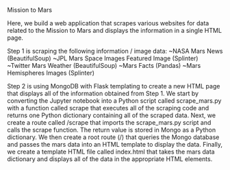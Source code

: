 Mission to Mars

Here, we build a web application that scrapes various websites for data related to the Mission to Mars and displays the information
in a single HTML page.

Step 1 is scraping the following information / image data:
~NASA Mars News (BeautifulSoup)
~JPL Mars Space Images Featured Image (Splinter)
~Twitter Mars Weather (BeautifulSoup)
~Mars Facts (Pandas)
~Mars Hemispheres Images (Splinter)

Step 2 is using MongoDB with Flask templating to create a new HTML page that displays all of the information obtained from Step 1.
We start by converting the Jupyter notebook into a Python script called scrape_mars.py with a function called scrape that executes
all of the scraping code and returns one Python dictionary containing all of the scraped data. Next, we create a route called 
/scrape that imports the scrape_mars.py script and calls the scrape function. The return value is stored in Mongo as a Python
dictionary. We then create a root route (/) that queries the Mongo database and passes the mars data into an HTML template to display
the data. Finally, we create a template HTML file called index.html that takes the mars data dictionary and displays all of the data
in the appropriate HTML elements.
